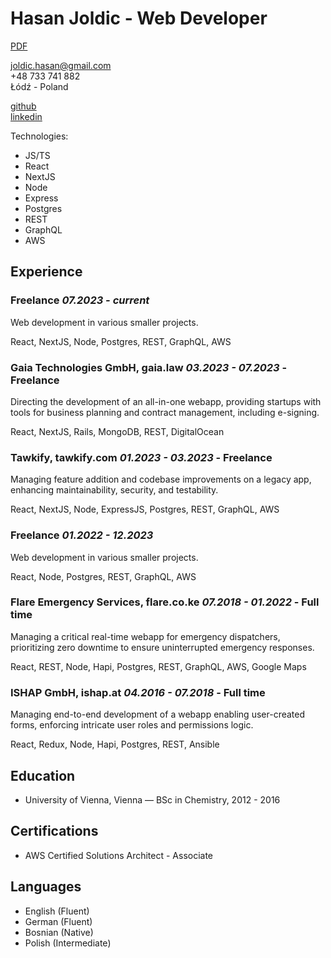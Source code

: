 # Hasan Joldic - Web Developer

[PDF](https://enki.fra1.cdn.digitaloceanspaces.com/Hasan%20Joldic.pdf)

<joldic.hasan@gmail.com>  
+48 733 741 882  
Łódź - Poland

[github](https://github.com/hasanjoldic)  
[linkedin](https://www.linkedin.com/in/hasanjoldic/)  

Technologies:

- JS/TS
- React
- NextJS
- Node
- Express
- Postgres
- REST
- GraphQL
- AWS

## Experience

### Freelance _07.2023 - current_

Web development in various smaller projects.

React, NextJS, Node, Postgres, REST, GraphQL, AWS

### Gaia Technologies GmbH, gaia.law _03.2023 - 07.2023_ - Freelance

Directing the development of an all-in-one webapp, providing startups with tools for business planning and contract management, including e-signing.

React, NextJS, Rails, MongoDB, REST, DigitalOcean

### Tawkify, tawkify.com _01.2023 - 03.2023_ - Freelance

Managing feature addition and codebase improvements on a legacy app, enhancing maintainability, security, and testability.

React, NextJS, Node, ExpressJS, Postgres, REST, GraphQL, AWS

### Freelance _01.2022 - 12.2023_

Web development in various smaller projects.

React, Node, Postgres, REST, GraphQL, AWS

### Flare Emergency Services, flare.co.ke _07.2018 - 01.2022_ - Full time

Managing a critical real-time webapp for emergency dispatchers, prioritizing zero downtime to ensure uninterrupted emergency responses.

React, REST, Node, Hapi, Postgres, REST, GraphQL, AWS, Google Maps

### ISHAP GmbH, ishap.at _04.2016 - 07.2018_ - Full time

Managing end-to-end development of a webapp enabling user-created forms, enforcing intricate user roles and permissions logic.

React, Redux, Node, Hapi, Postgres, REST, Ansible

## Education

- University of Vienna, Vienna — BSc in Chemistry, 2012 - 2016

## Certifications

- AWS Certified Solutions Architect - Associate

## Languages

- English (Fluent)
- German (Fluent)
- Bosnian (Native)
- Polish (Intermediate)
